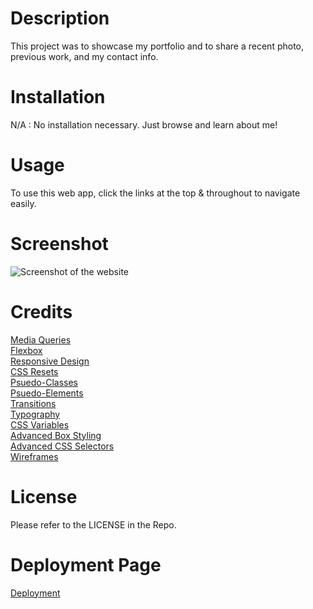 # Description

This project was to showcase my portfolio and to share a recent photo, previous work, and my contact info.

# Installation

N/A : No installation necessary. Just browse and learn about me!

# Usage

To use this web app, click the links at the top & throughout to navigate easily.

# Screenshot

![Screenshot of the website](./assets/images/screenshot.png)

# Credits

[Media Queries](https://developer.mozilla.org/en-US/docs/Web/CSS/Media_Queries/Using_media_queries)
<br>
[Flexbox](https://developer.mozilla.org/en-US/docs/Web/CSS/CSS_Flexible_Box_Layout/Basic_Concepts_of_Flexbox)
<br>
[Responsive Design](https://developer.mozilla.org/en-US/docs/Learn/CSS/CSS_layout/Responsive_Design)
<br>
[CSS Resets](https://developer.mozilla.org/en-US/docs/Learn/CSS/Building_blocks/Cascade_and_inheritance)
<br>
[Psuedo-Classes](https://developer.mozilla.org/en-US/docs/Web/CSS/Pseudo-classes)
<br>
[Psuedo-Elements](https://developer.mozilla.org/en-US/docs/Web/CSS/Pseudo-elements)
<br>
[Transitions](https://developer.mozilla.org/en-US/docs/Web/CSS/transition)
<br>
[Typography](https://developer.mozilla.org/en-US/docs/Learn/CSS/Styling_text/Fundamentals)
<br>
[CSS Variables](https://developer.mozilla.org/en-US/docs/Web/CSS/Using_CSS_custom_properties)
<br>
[Advanced Box Styling](https://developer.mozilla.org/en-US/docs/Learn/CSS/Howto/create_fancy_boxes)
<br>
[Advanced CSS Selectors](https://developer.mozilla.org/en-US/docs/Learn/CSS/Building_blocks/Selectors/Combinators)
<br>
[Wireframes](https://en.wikipedia.org/wiki/Website_wireframe)

# License

Please refer to the LICENSE in the Repo.

# Deployment Page

[Deployment](https://davidmichaelmackey.github.io/professional-portfolio/)
